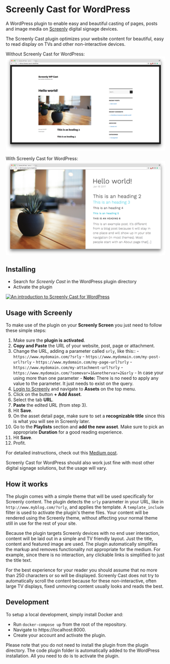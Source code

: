 # Screenly Cast for WordPress

A WordPress plugin to enable easy and beautiful casting of pages, posts and image media on [Screenly](https://www.screenly.io) digital signage devices.

The Screenly Cast plugin optimizes your website content for beautiful, easy to read display on TVs and other non-interactive devices.

Without Screenly Cast for WordPress:
![Without Screenly Cast for WordPress](/assets/screenshot-1.png)

With Screenly Cast for WordPress:
![With Screenly Cast for WordPress](/assets/screenshot-2.png)

## Installing

 * Search for *Screenly Cast* in the WordPress plugin directory
 * Activate the plugin


[![An introduction to Screenly Cast for WordPress](https://img.youtube.com/vi/rX6b9ZAYi34/0.jpg)](https://www.youtube.com/watch?v=rX6b9ZAYi34)

## Usage with Screenly

To make use of the plugin on your **Screenly Screen** you just need to follow these simple steps:

  1. Make sure the **plugin is activated**.
  2. **Copy and Paste** the URL of your website, post, page or attachment.
  3. Change the URL, adding a parameter called `srly`, like this::
    - `https://www.mydomain.com/?srly`
    - `https://www.mydomain.com/my-post-url?srly`
    - `https://www.mydomain.com/my-page-url?srly`
    - `https://www.mydomain.com/my-attachment-url?srly`
    - `https://www.mydomain.com/?somevar=1&anothervar=2&srly` - In case your using more than one parameter
    - **Note:** There is no need to apply any value to the parameter. It just needs to exist on the query.
  4. [Login to Screenly](https://login.screenlyapp.com) and navigate to **Assets** on the top menu.
  5. Click on the button **+ Add Asset**.
  6. Select the tab **URL**.
  7. **Paste** the edited URL (from step 3).
  8. Hit **Save**.
  9. On the asset detail page, make sure to set a **recognizable title** since this is what you will see in Screenly later.
  10. Go to the **Playlists** section and **add the new asset**. Make sure to pick an appropriate **Duration** for a good reading experience.
  11. Hit **Save**.
  12. Profit.

For detailed instructions, check out this [Medium post](https://news.screenly.io/introducing-screenly-cast-for-wordpress-a27ff26667b7).

Screenly Cast for WordPress should also work just fine with most other digital signage solutions, but the usage will vary.

## How it works

The plugin comes with a simple theme that will be used specifically for Screenly content. The plugin detects the `srly` parameter in your URL, like in `http://www.myblog.com/?srly`, and applies the template. A `template_include` filter is used to activate the plugin's theme files. Your content will be rendered using the Screenly theme, without affecting your normal theme still in use for the rest of your site.

Because the plugin targets Screenly devices with no end user interaction, content will be laid out in a simple and TV friendly layout. Just the title, content and featured image are used. The plugin automatically simplifies the markup and removes functionality not appropriate for the medium. For example, since there is no interaction, any clickable links is simplified to just the title text.

For the best experience for your reader you should assume that no more than 250 characters or so will be displayed. Screenly Cast does not try to automatically scroll the content because for these non-interactive, often large TV displays, fixed unmoving content usually looks and reads the best.

## Development

To setup a local development, simply install Docker and:
 * Run `docker-compose up` from the root of the repository.
 * Navigate to https://localhost:8000.
 * Create your account and activate the plugin.

Please note that you do not need to install the plugin from the plugin directory. The code plugin folder is automatically added to the WordPress installation. All you need to do is to activate the plugin.
